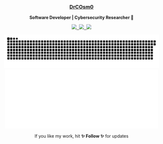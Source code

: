 <div align="center">
    <h3> <a href="https://drcosm0.github.io/projects/" target="_blank">DrCOsm0 </a> </h3>
    <p> <b> Software Developer | Cybersecurity Researcher 🔎 </b> </p>
    <p align="center">
        <kbd>
            <a href="mailto:jaibhullar1@gmail.com" target="_blank" title="Mail">
                <img src="https://img.shields.io/badge/-Mail-ff4500?style=flat&logo=gmail&logoColor=white" />
            </a>
            <a href="https://drcosm0.github.io/projects/" target="_blank" title="Blog"><img
                    src="https://img.shields.io/badge/-Projects-3a3a3a?style=flat&logo=github&logoColor=white" />
            </a>
            <a href="https://www.linkedin.com/in/jaibhullar/" target="_blank" title="LinkedIn - 2KAbhishek">
                <img src="https://img.shields.io/badge/-Jai Bhullar-0072b1?style=flat&logo=Linkedin&logoColor=white" />
            </a>
        </kbd>
    </p>
    <a href="https://2kabhishek.github.io/projects" target="_blank" title="Snake eats commits!">
        <img width="700" src="https://raw.githubusercontent.com/2KAbhishek/2KAbhishek/master/assets/gen/snake.svg" />
    </a>
    <a href="https://2kabhishek.github.io/projects" target="_blank" title="GitHub metrics!">
        <img width="500" src="https://raw.githubusercontent.com/2KAbhishek/2KAbhishek/master/assets/gen/metrics.svg" />
    </a>
    <p> If you like my work, hit <b>✨ Follow ✨</b> for updates </p>
</div>